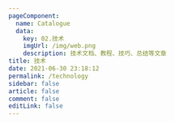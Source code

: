 ```yaml
---
pageComponent: 
  name: Catalogue
  data: 
    key: 02.技术
    imgUrl: /img/web.png
    description: 技术文档、教程、技巧、总结等文章
title: 技术
date: 2021-06-30 23:18:12
permalink: /technology
sidebar: false
article: false
comment: false
editLink: false
---
```

